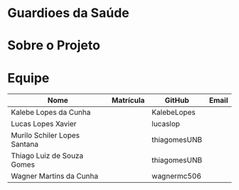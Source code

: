 # Guardioes da Saúde

# Sobre o Projeto

# Equipe 

Nome | Matrícula | GitHub | Email
---- | --------- | ------ | ------
Kalebe Lopes da Cunha | | KalebeLopes | | |
Lucas Lopes Xavier | |  lucaslop ||
Murilo Schiler Lopes Santana | | thiagomesUNB
Thiago Luiz de Souza Gomes | | thiagomesUNB | 
Wagner Martins da Cunha | | wagnermc506
